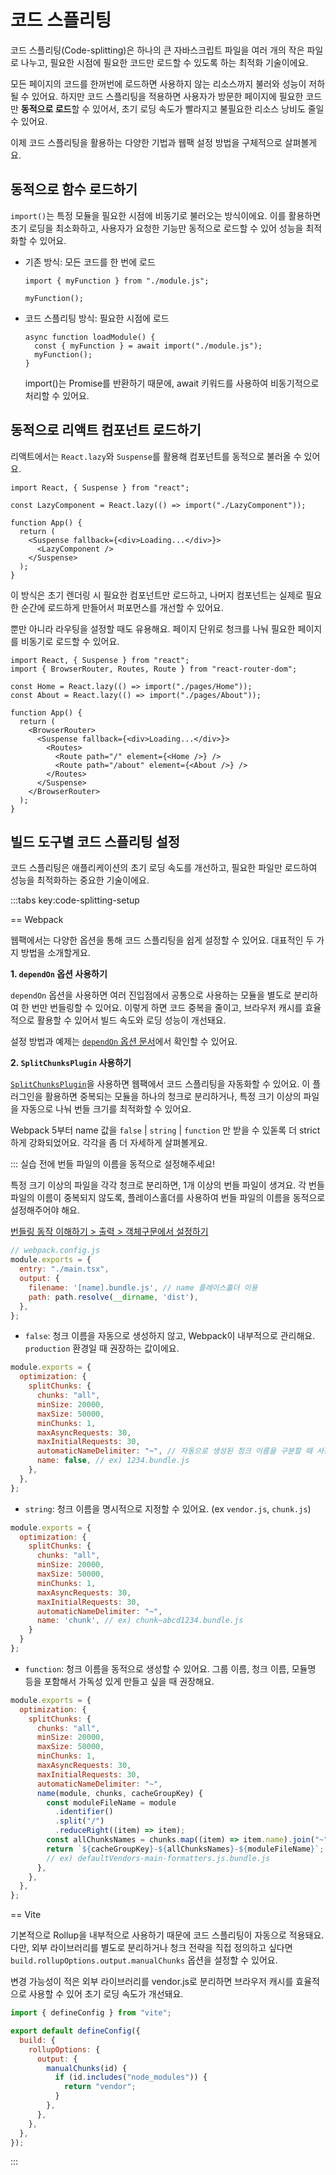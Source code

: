 # 코드 스플리팅

코드 스플리팅(Code-splitting)은 하나의 큰 자바스크립트 파일을 여러 개의 작은 파일로 나누고, 필요한 시점에 필요한 코드만 로드할 수 있도록 하는 최적화 기술이에요.

모든 페이지의 코드를 한꺼번에 로드하면 사용하지 않는 리소스까지 불러와 성능이 저하될 수 있어요. 하지만 코드 스플리팅을 적용하면 사용자가 방문한 페이지에 필요한 코드만 **동적으로 로드**할 수 있어서, 초기 로딩 속도가 빨라지고 불필요한 리소스 낭비도 줄일 수 있어요.

이제 코드 스플리팅을 활용하는 다양한 기법과 웹팩 설정 방법을 구체적으로 살펴볼게요.

## 동적으로 함수 로드하기

`import()`는 특정 모듈을 필요한 시점에 비동기로 불러오는 방식이에요. 이를 활용하면 초기 로딩을 최소화하고, 사용자가 요청한 기능만 동적으로 로드할 수 있어 성능을 최적화할 수 있어요.

- 기존 방식: 모든 코드를 한 번에 로드

  ```js{7}
  import { myFunction } from "./module.js";

  myFunction();
  ```

- 코드 스플리팅 방식: 필요한 시점에 로드

  ```js{7}
  async function loadModule() {
    const { myFunction } = await import("./module.js");
    myFunction();
  }
  ```

  import()는 Promise를 반환하기 때문에, await 키워드를 사용하여 비동기적으로 처리할 수 있어요.

## 동적으로 리액트 컴포넌트 로드하기

리액트에서는 `React.lazy`와 `Suspense`를 활용해 컴포넌트를 동적으로 불러올 수 있어요.

```jsx{3}
import React, { Suspense } from "react";

const LazyComponent = React.lazy(() => import("./LazyComponent"));

function App() {
  return (
    <Suspense fallback={<div>Loading...</div>}>
      <LazyComponent />
    </Suspense>
  );
}
```

이 방식은 초기 렌더링 시 필요한 컴포넌트만 로드하고, 나머지 컴포넌트는 실제로 필요한 순간에 로드하게 만들어서 퍼포먼스를 개선할 수 있어요.

뿐만 아니라 라우팅을 설정할 때도 유용해요. 페이지 단위로 청크를 나눠 필요한 페이지를 비동기로 로드할 수 있어요.

```jsx{4-5}
import React, { Suspense } from "react";
import { BrowserRouter, Routes, Route } from "react-router-dom";

const Home = React.lazy(() => import("./pages/Home"));
const About = React.lazy(() => import("./pages/About"));

function App() {
  return (
    <BrowserRouter>
      <Suspense fallback={<div>Loading...</div>}>
        <Routes>
          <Route path="/" element={<Home />} />
          <Route path="/about" element={<About />} />
        </Routes>
      </Suspense>
    </BrowserRouter>
  );
}
```
## 빌드 도구별 코드 스플리팅 설정

코드 스플리팅은 애플리케이션의 초기 로딩 속도를 개선하고, 필요한 파일만 로드하여 성능을 최적화하는 중요한 기술이에요.

:::tabs key:code-splitting-setup

== Webpack

웹팩에서는 다양한 옵션을 통해 코드 스플리팅을 쉽게 설정할 수 있어요. 대표적인 두 가지 방법을 소개할게요.

**1. `dependOn` 옵션 사용하기**

`dependOn` 옵션을 사용하면 여러 진입점에서 공통으로 사용하는 모듈을 별도로 분리하여 한 번만 번들링할 수 있어요. 이렇게 하면 코드 중복을 줄이고, 브라우저 캐시를 효율적으로 활용할 수 있어서 빌드 속도와 로딩 성능이 개선돼요.

설정 방법과 예제는 [`dependOn` 옵션 문서](./code-splitting.md#공통-모듈로-코드-중복-줄이기-dependon)에서 확인할 수 있어요.

**2. `SplitChunksPlugin` 사용하기**

[`SplitChunksPlugin`](https://webpack.kr/plugins/split-chunks-plugin/)을 사용하면 웹팩에서 코드 스플리팅을 자동화할 수 있어요. 이 플러그인을 활용하면 중복되는 모듈을 하나의 청크로 분리하거나, 특정 크기 이상의 파일을 자동으로 나눠 번들 크기를 최적화할 수 있어요.

Webpack 5부터 name 값을 `false` | `string` | `function` 만 받을 수 있돋록 더 strict하게 강화되었어요.
각각을 좀 더 자세하게 살펴볼게요.

::: 실습 전에 번들 파일의 이름을 동적으로 설정해주세요!

특정 크기 이상의 파일을 각각 청크로 분리하면, 1개 이상의 번들 파일이 생겨요. 각 번들 파일의 이름이 중복되지 않도록, 플레이스홀더를 사용하여 번들 파일의 이름을 동적으로 설정해주어야 해요.

[번들링 동작 이해하기 > 출력 > 객체구문에서 설정하기](https://frontend-fundamentals.com/bundling/deep-dive/bundling-process/output.html#_2-%E1%84%80%E1%85%A2%E1%86%A8%E1%84%8E%E1%85%A6-%E1%84%80%E1%85%AE%E1%84%86%E1%85%AE%E1%86%AB%E1%84%8B%E1%85%A6%E1%84%89%E1%85%A5-%E1%84%89%E1%85%A5%E1%86%AF%E1%84%8C%E1%85%A5%E1%86%BC%E1%84%92%E1%85%A1%E1%84%80%E1%85%B5)

```javascript
// webpack.config.js
module.exports = {
  entry: "./main.tsx",
  output: {
    filename: '[name].bundle.js', // name 플레이스홀더 이용
    path: path.resolve(__dirname, 'dist'),
  },
};
```




- `false`: 청크 이름을 자동으로 생성하지 않고, Webpack이 내부적으로 관리해요. `production` 환경일 때 권장하는 값이에요.

```javascript
module.exports = {
  optimization: {
    splitChunks: {
      chunks: "all",
      minSize: 20000,
      maxSize: 50000,
      minChunks: 1,
      maxAsyncRequests: 30,
      maxInitialRequests: 30,
      automaticNameDelimiter: "~", // 자동으로 생성된 청크 이름을 구분할 때 사용하는 문자열
      name: false, // ex) 1234.bundle.js
    },
  },
};
```

- `string`: 청크 이름을 명시적으로 지정할 수 있어요. (ex `vendor.js`, `chunk.js`)

```javascript
module.exports = {
  optimization: {
    splitChunks: {
      chunks: "all",
      minSize: 20000,
      maxSize: 50000,
      minChunks: 1,
      maxAsyncRequests: 30,
      maxInitialRequests: 30,
      automaticNameDelimiter: "~",
      name: 'chunk', // ex) chunk~abcd1234.bundle.js
    }
  }
};
```

- `function`: 청크 이름을 동적으로 생성할 수 있어요. 그룹 이름, 청크 이름, 모듈명 등을 포함해서 가독성 있게 만들고 싶을 때 권장해요. 


```javascript
module.exports = {
  optimization: {
    splitChunks: {
      chunks: "all",
      minSize: 20000,
      maxSize: 50000,
      minChunks: 1,
      maxAsyncRequests: 30,
      maxInitialRequests: 30,
      automaticNameDelimiter: "~",
      name(module, chunks, cacheGroupKey) {
        const moduleFileName = module
          .identifier()
          .split("/")
          .reduceRight((item) => item);
        const allChunksNames = chunks.map((item) => item.name).join("~");
        return `${cacheGroupKey}-${allChunksNames}-${moduleFileName}`; 
        // ex) defaultVendors-main-formatters.js.bundle.js
      },
    },
  },
};
```

== Vite

기본적으로 Rollup을 내부적으로 사용하기 때문에 코드 스플리팅이 자동으로 적용돼요. 
다만, 외부 라이브러리를 별도로 분리하거나 청크 전략을 직접 정의하고 싶다면 `build.rollupOptions.output.manualChunks` 옵션을 설정할 수 있어요.

변경 가능성이 적은 외부 라이브러리를 vendor.js로 분리하면 브라우저 캐시를 효율적으로 사용할 수 있어 초기 로딩 속도가 개선돼요.

```javascript
import { defineConfig } from "vite";

export default defineConfig({
  build: {
    rollupOptions: {
      output: {
        manualChunks(id) {
          if (id.includes("node_modules")) {
            return "vendor";
          }
        },
      },
    },
  },
});
```

:::
